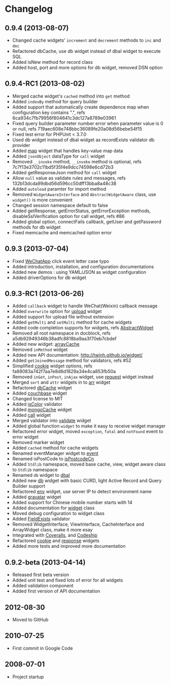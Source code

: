 Changelog
=========

## 0.9.4 (2013-08-07)
* Changed cache widgets' `increment` and `decrement` methods to `inc` and `dec`
* Refactored dbCache, use db widget instead of dbal widget to execute SQL
* Added isNew method for record class
* Added host, port and more options for db widget, removed DSN option

## 0.9.4-RC1 (2013-08-02)

* Merged cache widget's `cached` method into `get` method
* Added `indexBy` method for query builder
* Added support that automatically create dependence map when configuration key contains ".", refs 6ca934c7fb79956f804641c3dc127a8789e03961
* Fixed query builder parameter number error when parameter value is 0 or null, refs 719aec608e748bbc36089fe20a08d56bebe54f15
* Fixed test error for PHPUnit < 3.7.0
* Used db widget instead of dbal widget as recordExists validator db provider
* Added [map](lib/Widget/Map.php) widget that handles key-value map data
* Added `jsonObject` dataType for `call` widget
* Removed `__invoke` method, `__invoke` method is optional, refs 7c7f13e3702c11bd5f35f4e9dcc74598e6cd72b3
* Added getResponseJson method for `call` widget
* Allow `null` value as validate rules and messages, refs 132b13dcda99dbd56d596cc50dff13bba8a48c38
* Added `autoload` paramter for import method
* Removed `WidgetAwareInterface` and `AbstractWidgetAware` class, use `widget()` is more convenient
* Changed session namespace default to false
* Added getResponse, getErrorStatus, getErrorException methods, disableSslVerification option for call widget, refs #86
* Added global option, connectFails callback, getUser and getPassword methods for db widget
* Fixed memcache and memcached option error

## 0.9.3 (2013-07-04)

* Fixed [WeChatApp](lib/Widget/WeChatApp.php) click event letter case typo
* Added introduction, installation, and configuration documentations
* Added new demos : using YAML/JSON as widget configuration
* Added driverOptions for db widget

## 0.9.3-RC1 (2013-06-26)

* Added `callback` widget to handle WeChat(Weixin) callback message
* Added `overwrite` option for [upload](lib/Widget/Upload.php) widget
* Added support for upload file without extension
* Added `getMulti` and `setMulti` method for cache widgets
* Added code completion supports for widgets, refs [AbstractWidget](lib/Widget/AbstractWidget.php)
* Removed all root namespace in docblock, refs a5db92949346b38adfc8818ba9aa3f70eb7cbdef
* Added new widget: [arrayCache](lib/Widget/ArrayCache.php)
* Removed `inMethod` widget
* Added new API documentation: http://twinh.github.io/widget/
* Added `getJoinedMessage` method for validators, refs #52
* Simplified [cookie](lib/Widget/Cookie.php) widget options, refs fa88083a742f7aa7e8d6d1829a34e4ca853fb50a
* Removed `inGet`, `inPost`, `inAjax` widget, use [request](lib/Widget/Request.php) widget instead
* Merged `sort` and `attr` widgets in to [arr](lib/Widget/Arr.php) widget
* Refactored [dbCache](lib/Widget/DbCache.php) widget
* Added [couchbase](lib/Widget/Couchbase.php) widget
* Changed license to MIT
* Added [isColor](lib/Widget/Validator/Color.php) validator
* Added [mongoCache](lib/Widget/MongoCache.php) widget
* Added [call](lib/Widget/Call.php) widget
* Merged validator into [validate](lib/Widget/Validate.php) widget
* Added global function `widget` to make it easy to receive widget manager
* Refactored error widget, moved `exception`, `fatal` and `notFound` event to error widget
* Removed marker widget
* Added `cached` method for cache widgets
* Renamed eventManager widget to [event](lib/Widget/Event.php)
* Renamed isPostCode to [isPostcodeCn](lib/Widget/Validator/PostcodeCn.php)
* Added `Stdlib` namespace, moved base cache, view, widget aware class to `Stdlib` namespace
* Renamed `db` widget to [dbal](lib/Widget/Dbal.php)
* Added new [db](lib/Widget/Db.php) widget with basic CURD, light Active Record and Query Builder support
* Refactored [env](lib/Widget/Env.php) widget, use server IP to detect environment name
* Added [gravatar](lib/Widget/Gravatar.php) widget
* Added support for Chinese mobile number starts with 14
* Added documentation for [widget](docs/zh-CN/widget.md) class
* Moved debug configuration to widget class
* Added [FieldExists](lib/Widget/Validator/FieldExists.php) validator
* Removed WidgetInterface, ViewInterface, CacheInterface and ArrayWidget class, make it more esay
* Integrated with [Coveralls](https://coveralls.io/‎), and [Codeship](https://www.codeship.io/)
* Refactored [cookie](lib/Widget/Cookie.php) and [response](lib/Widget/Response.php) widgets
* Added more tests and improved more documentation

## 0.9.2-beta (2013-04-14)

* Released first beta version
* Added unit test and fixed lots of error for all widgets
* Added validation component
* Added first version of API documentation

## 2012-08-30
* Moved to GitHub

## 2010-07-25
* First commit in Google Code

## 2008-07-01
* Project startup
